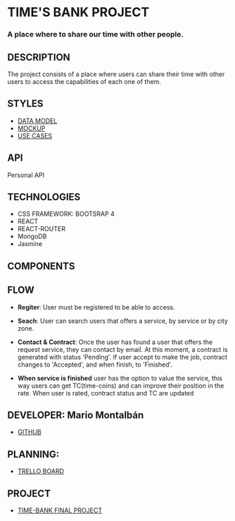 # TIME'S BANK PROJECT
### A place where to share our time with other people.

## DESCRIPTION

The project consists of a place where users can share their time with other users to access the capabilities of each one of them.

## STYLES

- [DATA MODEL](docs/DataModel.png)
- [MOCKUP](docs/Mockup.png)
- [USE CASES](docs/UseCases.png)

## API

Personal API

## TECHNOLOGIES

- CSS FRAMEWORK: BOOTSRAP 4
- REACT
- REACT-ROUTER
- MongoDB
- Jasmine

## COMPONENTS

## FLOW

- **Regiter**: User must be registered to be able to access.

- **Seach**: User can search users that offers a service, by service or by city zone.

- **Contact & Contract**: Once the user has found a user that offers the request service, they can contact by email. At this moment, a contract is generated with status 'Pending'. If user accept to make the job, contract changes to 'Accepted', and when finish, to 'Finished'.

- **When service is finished** user has the option to value the service, this way users can get TC(time-coins) and can improve their position in the rate. When user is rated, contract status and TC are updated

## DEVELOPER: Mario Montalbán

- [GITHUB](https://github.com/Monty4/Time-Bank/tree/develop)

## PLANNING:
- [TRELLO BOARD](https://trello.com/b/1Gl3tS01/time-bank)

## PROJECT

- [TIME-BANK FINAL PROJECT](http://time-bank.surge.sh/)